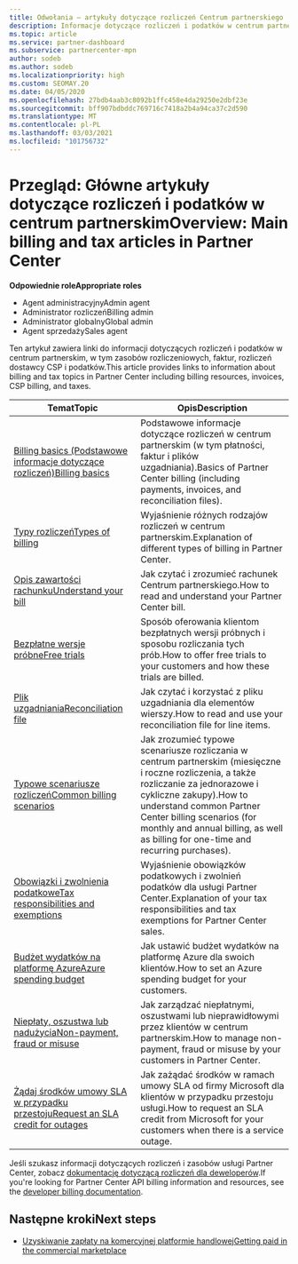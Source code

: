 ```yaml
---
title: Odwołania — artykuły dotyczące rozliczeń Centrum partnerskiego
description: Informacje dotyczące rozliczeń i podatków w centrum partnerskim. Informacje dotyczą zasobów rozliczeniowych, faktur, rozliczeń dostawcy CSP i podatków.
ms.topic: article
ms.service: partner-dashboard
ms.subservice: partnercenter-mpn
author: sodeb
ms.author: sodeb
ms.localizationpriority: high
ms.custom: SEOMAY.20
ms.date: 04/05/2020
ms.openlocfilehash: 27bdb4aab3c8092b1ffc458e4da29250e2dbf23e
ms.sourcegitcommit: bff907bdbddc769716c7418a2b4a94ca37c2d590
ms.translationtype: MT
ms.contentlocale: pl-PL
ms.lasthandoff: 03/03/2021
ms.locfileid: "101756732"
---
```

# <a name="overview-main-billing-and-tax-articles-in-partner-center"></a><span data-ttu-id="dd1ff-104">Przegląd: Główne artykuły dotyczące rozliczeń i podatków w centrum partnerskim</span><span class="sxs-lookup"><span data-stu-id="dd1ff-104">Overview: Main billing and tax articles in Partner Center</span></span>

<span data-ttu-id="dd1ff-105">**Odpowiednie role**</span><span class="sxs-lookup"><span data-stu-id="dd1ff-105">**Appropriate roles**</span></span>

- <span data-ttu-id="dd1ff-106">Agent administracyjny</span><span class="sxs-lookup"><span data-stu-id="dd1ff-106">Admin agent</span></span>
- <span data-ttu-id="dd1ff-107">Administrator rozliczeń</span><span class="sxs-lookup"><span data-stu-id="dd1ff-107">Billing admin</span></span>
- <span data-ttu-id="dd1ff-108">Administrator globalny</span><span class="sxs-lookup"><span data-stu-id="dd1ff-108">Global admin</span></span>
- <span data-ttu-id="dd1ff-109">Agent sprzedaży</span><span class="sxs-lookup"><span data-stu-id="dd1ff-109">Sales agent</span></span>

<span data-ttu-id="dd1ff-110">Ten artykuł zawiera linki do informacji dotyczących rozliczeń i podatków w centrum partnerskim, w tym zasobów rozliczeniowych, faktur, rozliczeń dostawcy CSP i podatków.</span><span class="sxs-lookup"><span data-stu-id="dd1ff-110">This article provides links to information about billing and tax topics in Partner Center including billing resources, invoices, CSP billing, and taxes.</span></span>


| <span data-ttu-id="dd1ff-111">Temat</span><span class="sxs-lookup"><span data-stu-id="dd1ff-111">Topic</span></span> | <span data-ttu-id="dd1ff-112">Opis</span><span class="sxs-lookup"><span data-stu-id="dd1ff-112">Description</span></span> |
| ----- | ----------- |
| [<span data-ttu-id="dd1ff-113">Billing basics (Podstawowe informacje dotyczące rozliczeń)</span><span class="sxs-lookup"><span data-stu-id="dd1ff-113">Billing basics</span></span>](billing-basics.md) | <span data-ttu-id="dd1ff-114">Podstawowe informacje dotyczące rozliczeń w centrum partnerskim (w tym płatności, faktur i plików uzgadniania).</span><span class="sxs-lookup"><span data-stu-id="dd1ff-114">Basics of Partner Center billing (including payments, invoices, and reconciliation files).</span></span> |
| [<span data-ttu-id="dd1ff-115">Typy rozliczeń</span><span class="sxs-lookup"><span data-stu-id="dd1ff-115">Types of billing</span></span>](billing-different-types.md) | <span data-ttu-id="dd1ff-116">Wyjaśnienie różnych rodzajów rozliczeń w centrum partnerskim.</span><span class="sxs-lookup"><span data-stu-id="dd1ff-116">Explanation of different types of billing in Partner Center.</span></span> |
| [<span data-ttu-id="dd1ff-117">Opis zawartości rachunku</span><span class="sxs-lookup"><span data-stu-id="dd1ff-117">Understand your bill</span></span>](read-your-bill.md) | <span data-ttu-id="dd1ff-118">Jak czytać i zrozumieć rachunek Centrum partnerskiego.</span><span class="sxs-lookup"><span data-stu-id="dd1ff-118">How to read and understand your Partner Center bill.</span></span> |
| [<span data-ttu-id="dd1ff-119">Bezpłatne wersje próbne</span><span class="sxs-lookup"><span data-stu-id="dd1ff-119">Free trials</span></span>](offer-your-customers-trials-of-microsoft-products.md) | <span data-ttu-id="dd1ff-120">Sposób oferowania klientom bezpłatnych wersji próbnych i sposobu rozliczania tych prób.</span><span class="sxs-lookup"><span data-stu-id="dd1ff-120">How to offer free trials to your customers and how these trials are billed.</span></span> |
| [<span data-ttu-id="dd1ff-121">Plik uzgadniania</span><span class="sxs-lookup"><span data-stu-id="dd1ff-121">Reconciliation file</span></span>](use-the-reconciliation-files.md) | <span data-ttu-id="dd1ff-122">Jak czytać i korzystać z pliku uzgadniania dla elementów wierszy.</span><span class="sxs-lookup"><span data-stu-id="dd1ff-122">How to read and use your reconciliation file for line items.</span></span> |
| [<span data-ttu-id="dd1ff-123">Typowe scenariusze rozliczeń</span><span class="sxs-lookup"><span data-stu-id="dd1ff-123">Common billing scenarios</span></span>](common-billing-scenarios.md) | <span data-ttu-id="dd1ff-124">Jak zrozumieć typowe scenariusze rozliczania w centrum partnerskim (miesięczne i roczne rozliczenia, a także rozliczanie za jednorazowe i cykliczne zakupy).</span><span class="sxs-lookup"><span data-stu-id="dd1ff-124">How to understand common Partner Center billing scenarios (for monthly and annual billing, as well as billing for one-time and recurring purchases).</span></span> |
| [<span data-ttu-id="dd1ff-125">Obowiązki i zwolnienia podatkowe</span><span class="sxs-lookup"><span data-stu-id="dd1ff-125">Tax responsibilities and exemptions</span></span>](tax-and-tax-exemptions.md) | <span data-ttu-id="dd1ff-126">Wyjaśnienie obowiązków podatkowych i zwolnień podatków dla usługi Partner Center.</span><span class="sxs-lookup"><span data-stu-id="dd1ff-126">Explanation of your tax responsibilities and tax exemptions for Partner Center sales.</span></span> |
| [<span data-ttu-id="dd1ff-127">Budżet wydatków na platformę Azure</span><span class="sxs-lookup"><span data-stu-id="dd1ff-127">Azure spending budget</span></span>](set-an-azure-spending-budget-for-your-customers.md) | <span data-ttu-id="dd1ff-128">Jak ustawić budżet wydatków na platformę Azure dla swoich klientów.</span><span class="sxs-lookup"><span data-stu-id="dd1ff-128">How to set an Azure spending budget for your customers.</span></span> |
| [<span data-ttu-id="dd1ff-129">Niepłaty, oszustwa lub nadużycia</span><span class="sxs-lookup"><span data-stu-id="dd1ff-129">Non-payment, fraud or misuse</span></span>](non-payment-fraud-misuse.md) | <span data-ttu-id="dd1ff-130">Jak zarządzać niepłatnymi, oszustwami lub nieprawidłowymi przez klientów w centrum partnerskim.</span><span class="sxs-lookup"><span data-stu-id="dd1ff-130">How to manage non-payment, fraud or misuse by your customers in Partner Center.</span></span> |
| [<span data-ttu-id="dd1ff-131">Żądaj środków umowy SLA w przypadku przestoju</span><span class="sxs-lookup"><span data-stu-id="dd1ff-131">Request an SLA credit for outages</span></span>](request-credit.md) | <span data-ttu-id="dd1ff-132">Jak zażądać środków w ramach umowy SLA od firmy Microsoft dla klientów w przypadku przestoju usługi.</span><span class="sxs-lookup"><span data-stu-id="dd1ff-132">How to request an SLA credit from Microsoft for your customers when there is a service outage.</span></span> |

<span data-ttu-id="dd1ff-133">Jeśli szukasz informacji dotyczących rozliczeń i zasobów usługi Partner Center, zobacz [dokumentację dotyczącą rozliczeń dla deweloperów](/partner-center/develop/manage-billing).</span><span class="sxs-lookup"><span data-stu-id="dd1ff-133">If you're looking for Partner Center API billing information and resources, see the [developer billing documentation](/partner-center/develop/manage-billing).</span></span>

## <a name="next-steps"></a><span data-ttu-id="dd1ff-134">Następne kroki</span><span class="sxs-lookup"><span data-stu-id="dd1ff-134">Next steps</span></span>

- [<span data-ttu-id="dd1ff-135">Uzyskiwanie zapłaty na komercyjnej platformie handlowej</span><span class="sxs-lookup"><span data-stu-id="dd1ff-135">Getting paid in the commercial marketplace</span></span>](marketplace-get-paid.md)